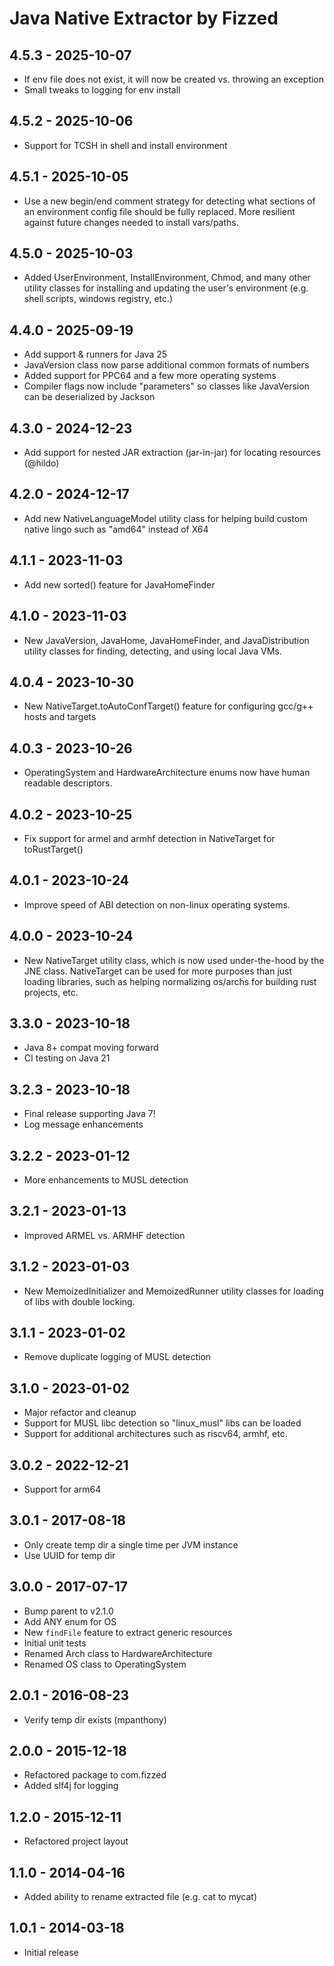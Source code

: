# Java Native Extractor by Fizzed

## 4.5.3 - 2025-10-07

 - If env file does not exist, it will now be created vs. throwing an exception
 - Small tweaks to logging for env install

## 4.5.2 - 2025-10-06

 - Support for TCSH in shell and install environment

## 4.5.1 - 2025-10-05

 - Use a new begin/end comment strategy for detecting what sections of an environment config file
   should be fully replaced. More resilient against future changes needed to install vars/paths.

## 4.5.0 - 2025-10-03

 - Added UserEnvironment, InstallEnvironment, Chmod, and many other utility classes for installing and
   updating the user's environment (e.g. shell scripts, windows registry, etc.)

## 4.4.0 - 2025-09-19

 - Add support & runners for Java 25
 - JavaVersion class now parse additional common formats of numbers
 - Added support for PPC64 and a few more operating systems
 - Compiler flags now include "parameters" so classes like JavaVersion can be deserialized by Jackson

## 4.3.0 - 2024-12-23

 - Add support for nested JAR extraction (jar-in-jar) for locating resources (@hildo)

## 4.2.0 - 2024-12-17

 - Add new NativeLanguageModel utility class for helping build custom native lingo such as "amd64" instead of X64

## 4.1.1 - 2023-11-03

 - Add new sorted() feature for JavaHomeFinder

## 4.1.0 - 2023-11-03
 
 - New JavaVersion, JavaHome, JavaHomeFinder, and JavaDistribution utility classes for finding, detecting, and
using local Java VMs.

## 4.0.4 - 2023-10-30

 - New NativeTarget.toAutoConfTarget() feature for configuring gcc/g++ hosts and targets

## 4.0.3 - 2023-10-26

 - OperatingSystem and HardwareArchitecture enums now have human readable descriptors.

## 4.0.2 - 2023-10-25

 - Fix support for armel and armhf detection in NativeTarget for toRustTarget()

## 4.0.1 - 2023-10-24

 - Improve speed of ABI detection on non-linux operating systems.

## 4.0.0 - 2023-10-24

 - New NativeTarget utility class, which is now used under-the-hood by the JNE class.  NativeTarget can be used for 
more purposes than just loading libraries, such as helping normalizing os/archs for building rust projects, etc.

## 3.3.0 - 2023-10-18

 - Java 8+ compat moving forward
 - CI testing on Java 21

## 3.2.3 - 2023-10-18

 - Final release supporting Java 7!
 - Log message enhancements

## 3.2.2 - 2023-01-12

 - More enhancements to MUSL detection

## 3.2.1 - 2023-01-13

 - Improved ARMEL vs. ARMHF detection

## 3.1.2 - 2023-01-03

 - New MemoizedInitializer and MemoizedRunner utility classes for loading of libs with
   double locking.

## 3.1.1 - 2023-01-02

 - Remove duplicate logging of MUSL detection

## 3.1.0 - 2023-01-02

 - Major refactor and cleanup
 - Support for MUSL libc detection so "linux_musl" libs can be loaded
 - Support for additional architectures such as riscv64, armhf, etc.

## 3.0.2 - 2022-12-21

 - Support for arm64

## 3.0.1 - 2017-08-18

 - Only create temp dir a single time per JVM instance
 - Use UUID for temp dir

## 3.0.0 - 2017-07-17
 - Bump parent to v2.1.0
 - Add ANY enum for OS
 - New `findFile` feature to extract generic resources
 - Initial unit tests
 - Renamed Arch class to HardwareArchitecture
 - Renamed OS class to OperatingSystem

## 2.0.1 - 2016-08-23
 - Verify temp dir exists (mpanthony)

## 2.0.0 - 2015-12-18
 - Refactored package to com.fizzed
 - Added slf4j for logging

## 1.2.0 - 2015-12-11
 - Refactored project layout

## 1.1.0 - 2014-04-16
 - Added ability to rename extracted file (e.g. cat to mycat)

## 1.0.1 - 2014-03-18
 - Initial release
